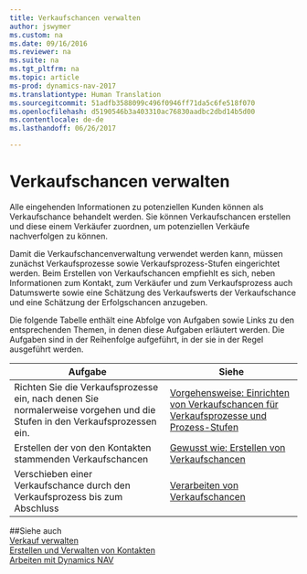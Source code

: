 ```yaml
---
title: Verkaufschancen verwalten
author: jswymer
ms.custom: na
ms.date: 09/16/2016
ms.reviewer: na
ms.suite: na
ms.tgt_pltfrm: na
ms.topic: article
ms-prod: dynamics-nav-2017
ms.translationtype: Human Translation
ms.sourcegitcommit: 51adfb3588099c496f0946ff71da5c6fe518f070
ms.openlocfilehash: d5190546b3a403310ac76830aadbc2dbd14b5d00
ms.contentlocale: de-de
ms.lasthandoff: 06/26/2017

---
```

# <a name="manage-sales-opportunities"></a>Verkaufschancen verwalten
Alle eingehenden Informationen zu potenziellen Kunden können als Verkaufschance behandelt werden. Sie können Verkaufschancen erstellen und diese einem Verkäufer zuordnen, um potenziellen Verkäufe nachverfolgen zu können.

Damit die Verkaufschancenverwaltung verwendet werden kann, müssen zunächst Verkaufsprozesse sowie Verkaufsprozess-Stufen eingerichtet werden. Beim Erstellen von Verkaufschancen empfiehlt es sich, neben Informationen zum Kontakt, zum Verkäufer und zum Verkaufsprozess auch Datumswerte sowie eine Schätzung des Verkaufswerts der Verkaufschance und eine Schätzung der Erfolgschancen anzugeben.

Die folgende Tabelle enthält eine Abfolge von Aufgaben sowie Links zu den entsprechenden Themen, in denen diese Aufgaben erläutert werden. Die Aufgaben sind in der Reihenfolge aufgeführt, in der sie in der Regel ausgeführt werden.

|Aufgabe |Siehe |
|---|-----|
|Richten Sie die Verkaufsprozesse ein, nach denen Sie normalerweise vorgehen und die Stufen in den Verkaufsprozessen ein.|[Vorgehensweise: Einrichten von Verkaufschancen für Verkaufsprozesse und Prozess-Stufen](marketing-how-setup-opportunity-sales-cycles-stages.md)|
|Erstellen der von den Kontakten stammenden Verkaufschancen|[Gewusst wie: Erstellen von Verkaufschancen](marketing-how-create-opportunities.md)|
|Verschieben einer Verkaufschance durch den Verkaufsprozess bis zum Abschluss|[Verarbeiten von Verkaufschancen](marketing-processing-sales-opportunities.md)|


##<a name="see-also"></a>Siehe auch  
[Verkauf verwalten](sales-manage-sales.md)  
[Erstellen und Verwalten von Kontakten](marketing-contacts.md)  
[Arbeiten mit Dynamics NAV](ui-work-product.md)

